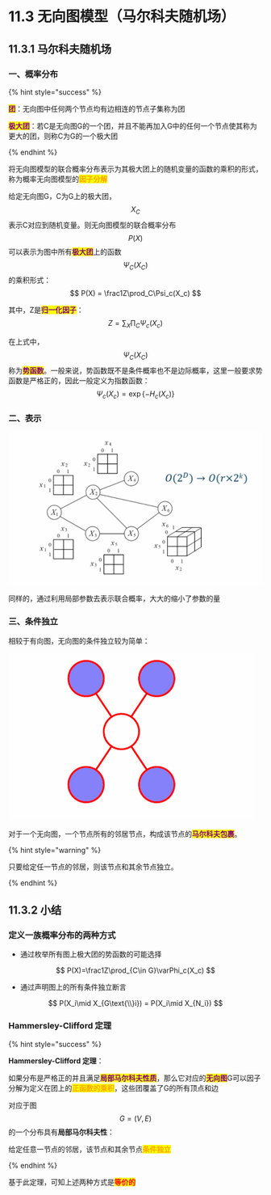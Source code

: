 # 11.3 无向图模型（马尔科夫随机场）



## 11.3.1 马尔科夫随机场

### 一、概率分布

{% hint style="success" %}

<mark style="color:purple;">**团**</mark>：无向图中任何两个节点均有边相连的节点子集称为团

<mark style="color:purple;">**极大团**</mark>：若C是无向图G的一个团，并且不能再加入G中的任何一个节点使其称为更大的团，则称C为G的一个极大团

{% endhint %}



将无向图模型的联合概率分布表示为其极大团上的随机变量的函数的乘积的形式，称为概率无向图模型的<mark style="color:orange;">**因子分解**</mark>

给定无向图G，C为G上的极大团，$$X_C$$表示C对应到随机变量。则无向图模型的联合概率分布$$P(X)$$可以表示为图中所有<mark style="color:purple;">**极大团**</mark>上的函数$$\Psi_C(X_C)$$的乘积形式：
$$
P(X) = \frac1Z\prod_C\Psi_c(X_c)
$$


其中，Z是<mark style="color:purple;">**归一化因子**</mark>：
$$
Z=\sum_X\prod_C\Psi_c(X_c)
$$

在上式中，$$\Psi_C(X_C)$$称为<mark style="color:purple;">**势函数**</mark>。一般来说，势函数既不是条件概率也不是边际概率，这里一般要求势函数是严格正的，因此一般定义为指数函数：
$$
\Psi_c(X_c) = \exp\{-H_c(X_c)\}
$$




### 二、表示

![](../.gitbook/assets/11.3.1.png)

同样的，通过利用局部参数去表示联合概率，大大的缩小了参数的量



### 三、条件独立

相较于有向图，无向图的条件独立较为简单：

![](../.gitbook/assets/11.3.2.png)

对于一个无向图，一个节点所有的邻居节点，构成该节点的<mark style="color:purple;">**马尔科夫包裹**</mark>。



{% hint style="warning" %}

只要给定任一节点的邻居，则该节点和其余节点独立。

{% endhint %}





## 11.3.2 小结

### 定义一族概率分布的两种方式

- 通过枚举所有图上极大团的势函数的可能选择

$$
P(X)=\frac1Z\prod_{C\in G}\varPhi_c(X_c)
$$



- 通过声明图上的所有条件独立断言

$$
P(X_i\mid X_{G\text{\\}i}) = P(X_i\mid X_{N_i})
$$



### Hammersley-Clifford 定理

{% hint style="success" %}

**Hammersley-Clifford 定理**：

如果分布是严格正的并且满足<mark style="color:purple;">**局部马尔科夫性质**</mark>，那么它对应的<mark style="color:purple;">**无向图**</mark>G可以因子分解为定义在团上的<mark style="color:orange;">**正函数的乘积**</mark>，这些团覆盖了G的所有顶点和边



对应于图$$G=(V,E)$$的一个分布具有**局部马尔科夫性**：

给定任意一节点的邻居，该节点和其余节点<mark style="color:orange;">**条件独立**</mark>

{% endhint %}



基于此定理，可知上述两种方式是<mark style="color:red;">**等价的**</mark>
